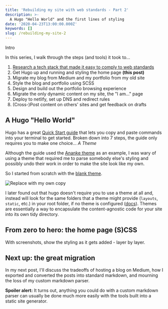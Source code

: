 ```yaml
---
title: 'Rebuilding my site with web standards - Part 2'
description: >-
  A Hugo "Hello World" and the first lines of styling
date: '2020-04-23T13:00:00.000Z'
keywords: []
slug: /rebuilding-my-site-2
---
```


Intro

In this series, I walk through the steps (and tools) it took to...
1. [Research a tech stack that made it easy to comply to web standards](/posts/rebuilding-my-site-1)
2. Get Hugo up and running and styling the home page **(this post)**
3. Migrate my blog from Medium and my portfolio from my old site
4. Style the blog and portfolio using SCSS
5. Design and build out the portfolio browsing experience
6. Migrate the only dynamic content on my site, the "I am..." page
7. Deploy to netlify, set up DNS and redirect rules
8. (Cross-)Post content on others' sites and get feedback on drafts

## A Hugo "Hello World"
Hugo has a great [Quick Start guide](https://gohugo.io/getting-started/quick-start/) that lets you copy and paste commands into your terminal to get started. Broken down into 7 steps, the guide only requires you to make one choice... _A Theme_

Although the guide used the [Ananke theme](https://themes.gohugo.io/gohugo-theme-ananke/) as an example, I was wary of using a theme that required me to parse somebody else's styling and possibly undo their work in order to make the site look like my own.

So I started from scratch with the [blank theme](https://themes.gohugo.io/blank/).

![Replace with my own copy](https://github.com/Vimux/blank/raw/master/images/splash.png)

I later found out that hugo doesn't require you to use a theme at all and, instead will look for the same folders that a theme might provide (`layouts`, `static`, etc.) in your root folder, if no theme is configured ([docs](https://gohugo.io/getting-started/directory-structure/)). Themes are essentially a way to encapsulate the content-agnostic code for your site into its own tidy directory.

## From zero to hero: the home page (S)CSS
With screenshots, show the styling as it gets added - layer by layer.

## Next up: the great migration
In my next post, I'll discuss the tradeoffs of hosting a blog on Medium, how I exported and converted the posts into standard markdown, and mourning the loss of my custom markdown parser.

**Spoiler alert:** It turns out, anything you could do with a custom markdown parser can usually be done much more easily with the tools built into a static site generator.